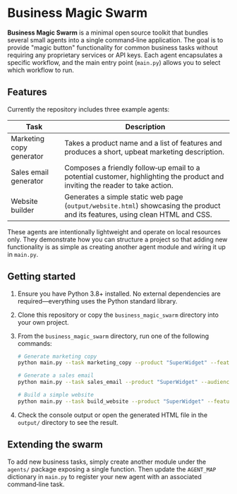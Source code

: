 # Business Magic Swarm

**Business Magic Swarm** is a minimal open source toolkit that bundles
several small agents into a single command‑line application.  The goal
is to provide "magic button" functionality for common business tasks
without requiring any proprietary services or API keys.  Each agent
encapsulates a specific workflow, and the main entry point (`main.py`)
allows you to select which workflow to run.

## Features

Currently the repository includes three example agents:

| Task                      | Description |
|--------------------------|-------------|
| Marketing copy generator | Takes a product name and a list of features and produces a short, upbeat marketing description. |
| Sales email generator    | Composes a friendly follow‑up email to a potential customer, highlighting the product and inviting the reader to take action. |
| Website builder          | Generates a simple static web page (`output/website.html`) showcasing the product and its features, using clean HTML and CSS. |

These agents are intentionally lightweight and operate on local
resources only.  They demonstrate how you can structure a project so
that adding new functionality is as simple as creating another agent
module and wiring it up in `main.py`.

## Getting started

1. Ensure you have Python 3.8+ installed.  No external dependencies are
   required—everything uses the Python standard library.
2. Clone this repository or copy the `business_magic_swarm` directory
   into your own project.
3. From the `business_magic_swarm` directory, run one of the following
   commands:

   ```bash
   # Generate marketing copy
   python main.py --task marketing_copy --product "SuperWidget" --features "fast,easy to use,durable"

   # Generate a sales email
   python main.py --task sales_email --product "SuperWidget" --audience "Technology enthusiast"

   # Build a simple website
   python main.py --task build_website --product "SuperWidget" --features "fast,easy to use,durable"
   ```

4. Check the console output or open the generated HTML file in the
   `output/` directory to see the result.

## Extending the swarm

To add new business tasks, simply create another module under the
`agents/` package exposing a single function.  Then update the
`AGENT_MAP` dictionary in `main.py` to register your new agent with
an associated command‑line task.
